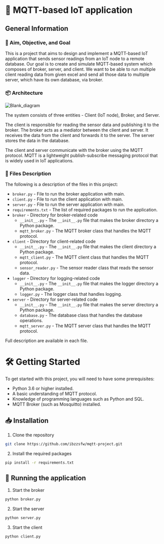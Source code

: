 # 📡 MQTT-based IoT application

## General Information

### 🎯 Aim, Objective, and Goal

This is a project that aims to design and implement a MQTT-based IoT application that sends sensor readings from an IoT node to a remote database. Our goal is to create  and simulate MQTT-based system which composes of broker, server, and client. We want to be able to run multiple client reading data from given excel and send all those data to multiple server, which have its own database, via broker.

### 📦 Architecture

![Blank_diagram](https://user-images.githubusercontent.com/100426625/222967222-f96c0019-571f-4516-86f9-29885aadbd58.png)

The system consists of three entities - Client (IoT node), Broker, and Server.

The client is responsible for reading the sensor data and publishing it to the broker. The broker acts as a mediator between the client and server. It receives the data from the client and forwards it to the server. The server stores the data in the database.

The client and server communicate with the broker using the MQTT protocol. MQTT is a lightweight publish-subscribe messaging protocol that is widely used in IoT applications.

### 📁 Files Description

The following is a description of the files in this project:

- `broker.py` - File to run the broker application with main.
- `client.py` - File to run the client application with main.
- `server.py` - File to run the server application with main.
- `requirements.txt` - The list of required packages to run the application.
- `broker` - Directory for broker-related code
  - `__init__.py` - The `__init__.py` file that makes the broker directory a Python package.
  - `mqtt_broker.py` - The MQTT broker class that handles the MQTT protocol.
- `client` - Directory for client-related code
  - `__init__.py` - The `__init__.py` file that makes the client directory a Python package.
  - `mqtt_client.py` - The MQTT client class that handles the MQTT protocol.
  - `sensor_reader.py` - The sensor reader class that reads the sensor data.
- `logger` - Directory for logging-related code
  - `__init__.py` - The `__init__.py` file that makes the logger directory a Python package.
  - `logger.py` - The logger class that handles logging.
- `server` - Directory for server-related code
  - `__init__.py` - The `__init__.py` file that makes the server directory a Python package.
  - `database.py` - The database class that handles the database operations.
  - `mqtt_server.py` - The MQTT server class that handles the MQTT protocol.

Full description are available in each file.

# 🛠 Getting Started

To get started with this project, you will need to have some prerequisites:

- Python 3.6 or higher installed.
- A basic understanding of MQTT protocol.
- Knowledge of programming languages such as Python and SQL.
- MQTT Broker (such as Mosquitto) installed.

## 📥 Installation

1. Clone the repository

```bash
git clone https://github.com/ibzzsfw/mqtt-project.git
```

2. Install the required packages

```bash
pip install -r requirements.txt
```

## 🚴 Running the application

1. Start the broker

```bash
python broker.py
```

2. Start the server

```bash
python server.py
```

3. Start the client

```bash
python client.py
```
